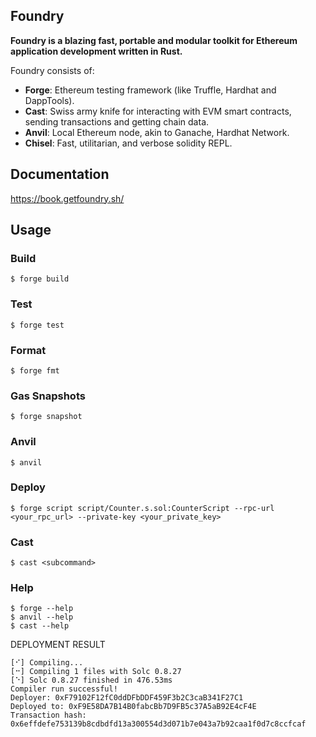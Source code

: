 ## Foundry

**Foundry is a blazing fast, portable and modular toolkit for Ethereum application development written in Rust.**

Foundry consists of:

- **Forge**: Ethereum testing framework (like Truffle, Hardhat and DappTools).
- **Cast**: Swiss army knife for interacting with EVM smart contracts, sending transactions and getting chain data.
- **Anvil**: Local Ethereum node, akin to Ganache, Hardhat Network.
- **Chisel**: Fast, utilitarian, and verbose solidity REPL.

## Documentation

https://book.getfoundry.sh/

## Usage

### Build

```shell
$ forge build
```

### Test

```shell
$ forge test
```

### Format

```shell
$ forge fmt
```

### Gas Snapshots

```shell
$ forge snapshot
```

### Anvil

```shell
$ anvil
```

### Deploy

```shell
$ forge script script/Counter.s.sol:CounterScript --rpc-url <your_rpc_url> --private-key <your_private_key>
```

### Cast

```shell
$ cast <subcommand>
```

### Help

```shell
$ forge --help
$ anvil --help
$ cast --help
```

DEPLOYMENT RESULT

```shell
[⠊] Compiling...
[⠒] Compiling 1 files with Solc 0.8.27
[⠑] Solc 0.8.27 finished in 476.53ms
Compiler run successful!
Deployer: 0xF79102F12fC0ddDFbDDF459F3b2C3caB341F27C1
Deployed to: 0xF9E58DA7B14B0fabcBb7D9FB5c37A5aB92E4cF4E
Transaction hash: 0x6effdefe753139b8cdbdfd13a300554d3d071b7e043a7b92caa1f0d7c8ccfcaf
```
